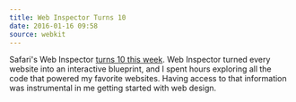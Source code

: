```yaml
---
title: Web Inspector Turns 10
date: 2016-01-16 09:58
source: webkit
---
```

Safari's Web Inspector [turns 10 this week](https://webkit.org/blog/5718/10-years-of-web-inspector/). Web Inspector turned every website into an interactive blueprint, and I spent hours exploring all the code that powered my favorite websites. Having access to that information was instrumental in me getting started with web design. 